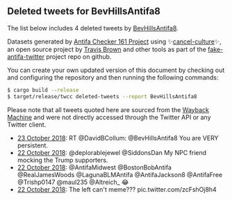 ## Deleted tweets for BevHillsAntifa8

The list below includes 4 deleted tweets by
[BevHillsAntifa8](https://twitter.com/BevHillsAntifa8).



Datasets generated by [Antifa Checker 161 Project](https://twitter.com/antifacheck161) using ✨[cancel-culture](https://github.com/travisbrown/cancel-culture)✨, an open source project by 
[Travis Brown](https://twitter.com/travisbrown) and other tools as part of the 
[fake-antifa-twitter](https://github.com/antifacheck161/fake-antifa-twitter) project repo on github.

You can create your own updated version of this document by checking out and configuring the
repository and then running the following commands:

```bash
$ cargo build --release
$ target/release/twcc deleted-tweets --report BevHillsAntifa8
```

Please note that all tweets quoted here are sourced from the
[Wayback Machine](https://web.archive.org) and were not directly accessed through the Twitter API or
any Twitter client.

* [23 October 2018](https://web.archive.org/web/20181023004815/https://twitter.com/BevHillsAntifa8/status/1054534935787106304): RT @DavidBCollum: @BevHillsAntifa8 You are VERY persistent. <!--1054534935787106304-->
* [22 October 2018](https://web.archive.org/web/20181022223145/https://twitter.com/BevHillsAntifa8/status/1054500584454205440): @deplorablejewel @SiddonsDan My NPC friend mocking the Trump supporters. <!--1054500584454205440-->
* [22 October 2018](https://web.archive.org/web/20181022213608/https://twitter.com/BevHillsAntifa8/status/1054486588040704001): @AntifaMidwest @BostonBobAntifa @RealJamesWoods @LagunaBLMAntifa @AntifaJackson8 @AntifaFree @Trishp0147 @maul235 @Altreich_ 😂 <!--1054486588040704001-->
* [22 October 2018](https://web.archive.org/web/20181022233236/https://twitter.com/BevHillsAntifa8/status/1054471727076392960): The left can't meme??? pic.twitter.com/zcFshOj8h4 <!--1054471727076392960-->
